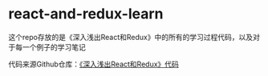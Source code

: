 # react-and-redux-learn

这个repo存放的是《深入浅出React和Redux》中的所有的学习过程代码，以及对于每一个例子的学习笔记

代码来源Github仓库：[《深入浅出React和Redux》代码](https://github.com/mocheng/react-and-redux)




